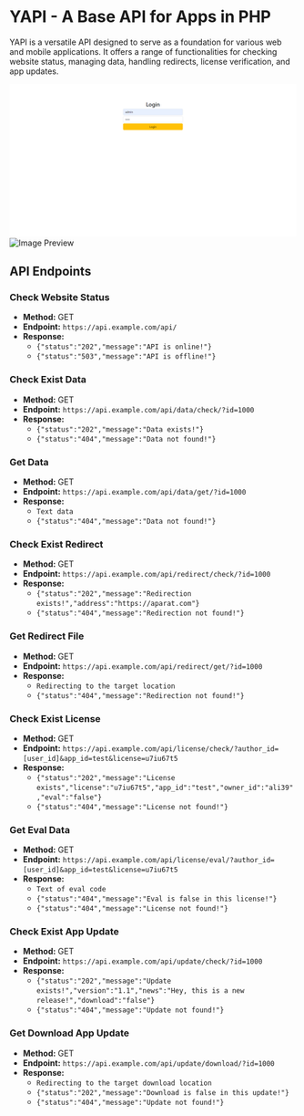 # YAPI - A Base API for Apps in PHP

YAPI is a versatile API designed to serve as a foundation for various web and mobile applications. It offers a range of functionalities for checking website status, managing data, handling redirects, license verification, and app updates.

![Image Preview](https://raw.githubusercontent.com/ali39af/YAPI/main/Screenshot1.png)
![Image Preview](https://raw.githubusercontent.com/ali39af/YDS/main/Screenshot2.png)

## API Endpoints

### Check Website Status

- **Method:** GET
- **Endpoint:** `https://api.example.com/api/`
- **Response:**
  - `{"status":"202","message":"API is online!"}`
  - `{"status":"503","message":"API is offline!"}`

### Check Exist Data

- **Method:** GET
- **Endpoint:** `https://api.example.com/api/data/check/?id=1000`
- **Response:**
  - `{"status":"202","message":"Data exists!"}`
  - `{"status":"404","message":"Data not found!"}`

### Get Data

- **Method:** GET
- **Endpoint:** `https://api.example.com/api/data/get/?id=1000`
- **Response:**
  - `Text data`
  - `{"status":"404","message":"Data not found!"}`

### Check Exist Redirect

- **Method:** GET
- **Endpoint:** `https://api.example.com/api/redirect/check/?id=1000`
- **Response:**
  - `{"status":"202","message":"Redirection exists!","address":"https://aparat.com"}`
  - `{"status":"404","message":"Redirection not found!"}`

### Get Redirect File

- **Method:** GET
- **Endpoint:** `https://api.example.com/api/redirect/get/?id=1000`
- **Response:**
  - `Redirecting to the target location`
  - `{"status":"404","message":"Redirection not found!"}`

### Check Exist License

- **Method:** GET
- **Endpoint:** `https://api.example.com/api/license/check/?author_id=[user_id]&app_id=test&license=u7iu67t5`
- **Response:**
  - `{"status":"202","message":"License exists","license":"u7iu67t5","app_id":"test","owner_id":"ali39","eval":"false"}`
  - `{"status":"404","message":"License not found!"}`

### Get Eval Data

- **Method:** GET
- **Endpoint:** `https://api.example.com/api/license/eval/?author_id=[user_id]&app_id=test&license=u7iu67t5`
- **Response:**
  - `Text of eval code`
  - `{"status":"404","message":"Eval is false in this license!"}`
  - `{"status":"404","message":"License not found!"}`

### Check Exist App Update

- **Method:** GET
- **Endpoint:** `https://api.example.com/api/update/check/?id=1000`
- **Response:**
  - `{"status":"202","message":"Update exists!","version":"1.1","news":"Hey, this is a new release!","download":"false"}`
  - `{"status":"404","message":"Update not found!"}`

### Get Download App Update

- **Method:** GET
- **Endpoint:** `https://api.example.com/api/update/download/?id=1000`
- **Response:**
  - `Redirecting to the target download location`
  - `{"status":"202","message":"Download is false in this update!"}`
  - `{"status":"404","message":"Update not found!"}`
